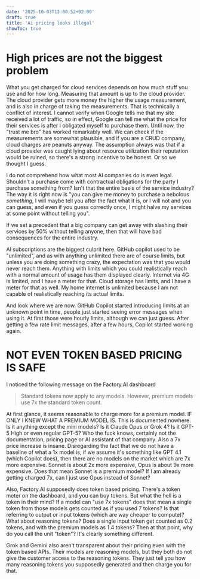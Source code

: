 ```yaml
---
date: '2025-10-03T12:00:52+02:00'
draft: true
title: 'Ai pricing looks illegal'
showToc: true
---
```


# High prices are not the biggest problem

What you get charged for cloud services depends on how much stuff you use and
for how long. Measuring that amount is up to the cloud provider. The cloud
provider gets more money the higher the usage measurement, and is also in charge
of taking the measurements. That is technically a conflict of interest. I cannot
verify when Google tells me that my site received a lot of traffic, so in
effect, Google can tell me what the price for their services is after I
obligated myself to purchase them. Until now, the "trust me bro" has worked
remarkably well. We can check if the measurements are somewhat plausible, and if
you are a CRUD company, cloud charges are peanuts anyway. The assumption always
was that if a cloud provider was caught lying about resource utilization their
reputation would be ruined, so there's a strong incentive to be honest.
Or so we thought I guess. 

I do not comprehend how what most AI companies do is even legal. 
Shouldn't a purchase come with contractual obligations for the party I purchase
something from? Isn't that the entire basis of the service industry?
The way it is right now is "you can give me money to purchase a nebolous
*something*, I will maybe tell you after the fact what it is, or I will not and
you can guess, and even if you guess correctly once, I might halve my services
at some point without telling you". 

If we set a precedent that a big company can get away with slashing their
services by 50% without telling anyone, then that will have bad consequences for
the entire industry.

AI subscriptions are the biggest culprit here. GitHub copilot used to be
"unlimited", and as with anything unlimited there are of course limits, but
unless you are doing something crazy, the expectation was that you would never
reach them. Anything with limits which you could realistically reach with a
normal amount of usage has them displayed clearly. Internet via 4G is limited,
and I have a meter for that. Cloud storage has limits, and I have a meter for
that as well. My home internet is unlimited because I am not capable of
realistically reaching its actual limits.

And look where we are now. GitHub Copilot started introducing limits at an
unknown point in time, people just started seeing error messages when using it.
At first those were hourly limits, although we can just guess. After getting a
few rate limit messages, after a few hours, Copilot started working again.





# NOT EVEN TOKEN BASED PRICING IS SAFE

I noticed the following message on the Factory.AI dashboard

> Standard tokens now apply to any models. However, premium models use 7x the
> standard token count.

At first glance, it seems reasonable to charge more for a premium model. IF ONLY
I KNEW WHAT A PREMIUM MODEL IS. This is documented nowhere. Is it anything
except the mini models? Is it Claude Opus or Grok 4? Is it GPT-5 High or even
regular GPT-5? Who the fuck knows, certainly not the documentation, pricing page
or AI assistant of that company. Also a 7x price increase is insane.
Disregarding the fact that we do not have a baseline of what a 1x model is, if
we assume it's something like GPT 4.1 (which Copilot does), then there are no
models on the market which are 7x more expensive. Sonnet is about 2x more
expensive, Opus is about 9x more expensive. Does that mean Sonnet is a premium
model? If I am already getting charged 7x, can I just use Opus instead of
Sonnet?

Also, Factory.AI supposedly does token based pricing. There's a token meter on
the dashboard, and you can buy tokens. But what the hell is a token in their
mind? If a model can "use 7x tokens" does that mean a single token from those
models gets counted as if you used 7 tokens? Is that referring to output or
input tokens (which are way cheaper to compute)? What about reasoning tokens?
Does a single input token get counted as 0.2 tokens, and with the premium models
as 1.4 tokens? Then at that point, why do you call the unit "token"? It's
clearly something different. 

Grok and Gemini also aren't transparent about their pricing even with the token
based APIs. Their models are reasoning models, but they both do not give the
customer access to the reasoning tokens. They just tell you how many reasoning
tokens you supposedly generated and then charge you for that.



